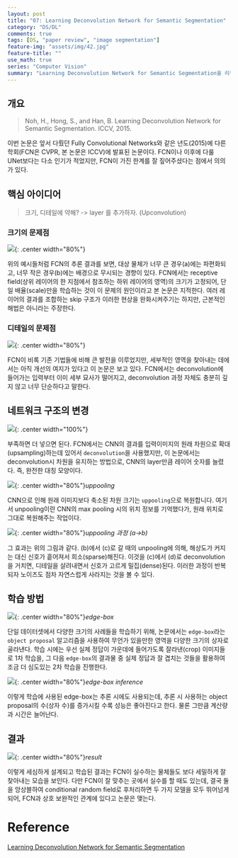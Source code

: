 ```yaml
---
layout: post
title: "07: Learning Deconvolution Network for Semantic Segmentation"
category: "DS/DL"
comments: true
tags: [DS, "paper review", "image segmentation"]
feature-img: "assets/img/42.jpg"
feature-title: ""
use_math: true
series: "Computer Vision"
summary: "Learning Deconvolution Network for Semantic Segmentation을 리뷰해본다."
---
```


## 개요

> Noh, H., Hong, S., and Han, B. Learning Deconvolution Network for Semantic Segmentation. ICCV, 2015.

이번 논문은 앞서 다뤘던 Fully Convolutional Networks와 같은 년도(2015)에 다른 학회(FCN은 CVPR, 본 논문은 ICCV)에 발표된 논문이다. FCN이나 이후에 다룰 UNet보다는 다소 인기가 적었지만, FCN이 가진 한계를 잘 짚어주셨다는 점에서 의의가 있다.

## 핵심 아이디어

> 크기, 디테일에 약해? -> layer 를 추가하자. (Upconvolution)

### 크기의 문제점

![](https://modulabs-biomedical.github.io/assets/images/posts/2018-01-03-Learning_Deconvolution_Network_for_Semantic_Segmentation/fig1.jpg){: .center width="80%"}

위의 예시들처럼 FCN의 추론 결과를 보면, 대상 물체가 너무 큰 경우(a)에는 파편화되고, 너무 작은 경우(b)에는 배경으로 무시되는 경향이 있다. FCN에서는 receptive field(상위 레이어의 한 지점에서 참조하는 하위 레이어의 영역)의 크기가 고정되어, 단일 배율(scale)만을 학습하는 것이 이 문제의 원인이라고 본 논문은 지적한다. 여러 레이어의 결과를 조합하는 skip 구조가 이러한 현상을 완화시켜주기는 하지만, 근본적인 해법은 아니라는 주장한다.

### 디테일의 문제점

![](https://modulabs-biomedical.github.io/assets/images/posts/2018-01-03-Learning_Deconvolution_Network_for_Semantic_Segmentation/fig5.jpg){: .center width="80%"}

FCN이 비록 기존 기법들에 비해 큰 발전을 이루었지만, 세부적인 영역을 찾아내는 데에서는 아직 개선의 여지가 있다고 이 논문은 보고 있다. FCN에서는 deconvolution에 들어가는 입력부터 이미 세부 묘사가 떨어지고, deconvolution 과정 자체도 충분히 깊지 않고 너무 단순하다고 말한다.

## 네트워크 구조의 변경

![](https://modulabs-biomedical.github.io/assets/images/posts/2018-01-03-Learning_Deconvolution_Network_for_Semantic_Segmentation/fig2.jpg){: .center width="100%"}

부족하면 더 넣으면 된다. FCN에서는 CNN의 결과를 입력이미지의 원래 차원으로 확대(upsampling)하는데 있어서 `deconvolution`을 사용했지만, 이 논문에서는 deconvolution시 차원을 유지하는 방법으로, CNN의 layer만큼 레이어 숫자를 늘렸다. 즉, 완전한 대칭 모양이다.

![](https://modulabs-biomedical.github.io/assets/images/posts/2018-01-03-Learning_Deconvolution_Network_for_Semantic_Segmentation/fig3.jpg){: .center width="80%"}_uppooling_

CNN으로 인해 원래 이미지보다 축소된 차원 크기는 `uppooling`으로 복원합니다. 여기서 unpooling이란 CNN의 max pooling 시의 위치 정보를 기억했다가, 원래 위치로 그대로 복원해주는 작업이다.

![](https://modulabs-biomedical.github.io/assets/images/posts/2018-01-03-Learning_Deconvolution_Network_for_Semantic_Segmentation/fig4.jpg){: .center width="80%"}_uppooling 과정 (a->b)_

그 효과는 위의 그림과 같다. (b)에서 (c)로 갈 때의 unpooling에 의해, 해상도가 커지는 대신 신호가 흩어져서 희소(sparse)해진다. 이것을 (c)에서 (d)로 deconvolution을 거치면, 디테일을 살려내면서 신호가 고르게 밀집(dense)된다. 이러한 과정이 반복되자 노이즈도 점차 자연스럽게 사라지는 것을 볼 수 있다.

## 학습 방법

![](https://modulabs-biomedical.github.io/assets/images/posts/2018-01-03-Learning_Deconvolution_Network_for_Semantic_Segmentation/edge-box.jpg){: .center width="80%"}_edge-box_

단일 데이터셋에서 다양한 크기의 사례들을 학습하기 위해, 논문에서는 `edge-box`라는 `object proposal` 알고리즘을 사용하여 무언가 있을만한 영역을 다양한 크기의 상자로 골라낸다. 학습 시에는 우선 실제 정답이 가운데에 들어가도록 잘라낸(crop) 이미지들로 1차 학습을, 그 다음 `edge-box`의 결과물 중 실제 정답과 잘 겹치는 것들을 활용하여 조금 더 심도있는 2차 학습을 진행한다.

![](https://modulabs-biomedical.github.io/assets/images/posts/2018-01-03-Learning_Deconvolution_Network_for_Semantic_Segmentation/fig6.jpg){: .center width="80%"}_edge-box inference_

이렇게 학습에 사용된 edge-box는 추론 시에도 사용되는데, 추론 시 사용하는 object proposal의 수(상자 수)를 증가시킬 수록 성능은 좋아진다고 한다. 물론 그만큼 계산량과 시간은 늘어난다.

## 결과

![](https://modulabs-biomedical.github.io/assets/images/posts/2018-01-03-Learning_Deconvolution_Network_for_Semantic_Segmentation/fig7.jpg){: .center width="80%"}_result_

이렇게 세심하게 설계되고 학습된 결과는 FCN이 실수하는 물체들도 보다 세밀하게 잘 찾아내는 모습을 보인다. 다만 FCN이 잘 맞추는 곳에서 실수를 할 때도 있는데, 결국 둘을 앙상블하여 conditional random field로 후처리하면 두 가지 모델을 모두 뛰어넘게 되어, FCN과 상호 보완적인 관계에 있다고 논문은 맺는다.

# Reference

[Learning Deconvolution Network for Semantic Segmentation](https://modulabs-biomedical.github.io/Learning_Deconvolution_Network_for_Semantic_Segmentation)
